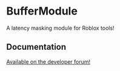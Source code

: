 # BufferModule
A latency masking module for Roblox tools!

## Documentation
[Available on the developer forum!](https://devforum.roblox.com/t/buffermodule-a-zero-latency-tool-solution-for-weapons-and-alike/954045)

